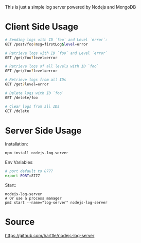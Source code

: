This is just a simple log server powered by Nodejs and MongoDB

# Client Side Usage

```bash
# Sending logs with ID `foo` and Level `error`:
GET /post/foo?msg=firstLog&level=error

# Retrieve logs with ID `foo` and Level `error`
GET /get/foo?level=error

# Retrieve logs of all levels with ID `foo`
GET /get/foo?level=error

# Retrieve logs from all IDs
GET /get?level=error

# Delete logs with ID `foo`
GET /delete/foo

# Clear logs from all IDs
GET /delete
```

# Server Side Usage

Installation:

```bash
npm install nodejs-log-server
```

Env Variables:

```bash
# port default to 8777
export PORT=8777
```

Start:

```
nodejs-log-server
# Or use a process manager
pm2 start --name="log-server" nodejs-log-server
```

# Source

https://github.com/harttle/nodejs-log-server
